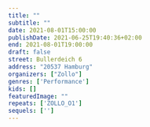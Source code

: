 ```yaml
---
title: ""
subtitle: ""
date: 2021-08-01T15:00:00
publishDate: 2021-06-25T19:40:36+02:00
end: 2021-08-01T19:00:00
draft: false
street: Bullerdeich 6
address: "20537 Hamburg"
organizers: ["Zollo"]
genres: ['Performance']
kids: []
featuredImage: ""
repeats: ['ZOLLO_O1']
sequels: ['']
---
```


